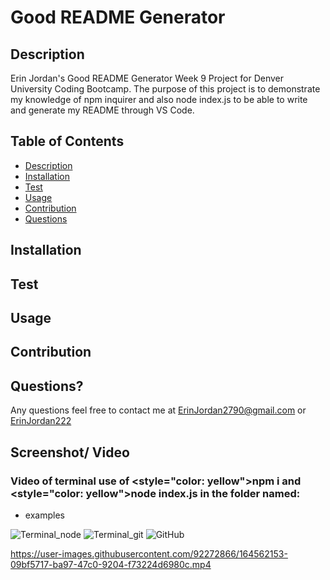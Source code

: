 # Good README Generator

## Description
Erin Jordan's Good README Generator Week 9 Project for Denver University Coding Bootcamp. 
The purpose of this project is to demonstrate my knowledge of npm inquirer and also node index.js to be able to write and generate my README through VS Code.

## Table of Contents
* [Description](#description)
* [Installation](#installation)
* [Test](#test)
* [Usage](#usage)
* [Contribution](#contribution)
* [Questions](#questions)

## Installation

## Test

## Usage

## Contribution

## Questions?
Any questions feel free to contact me at <a href="https://erinjordan2790@gmail.com">ErinJordan2790@gmail.com</a> or
<a href="https://github.com/ErinJordan222">ErinJordan222</a>

## Screenshot/ Video

### Video of terminal use of <style="color: yellow">npm i </style> and <style="color: yellow">node </style> index.js in the folder named: 
* examples

![Terminal_node](https://user-images.githubusercontent.com/92272866/164561966-50818de8-f2ae-4144-855b-95f97c25a7e2.png)
![Terminal_git](https://user-images.githubusercontent.com/92272866/164561986-3005bb26-7ede-4fbe-84a1-d0734cab0a00.png)
![GitHub](https://user-images.githubusercontent.com/92272866/164562000-888371ae-cee3-4d5d-bae6-edc1acdb453e.png)

https://user-images.githubusercontent.com/92272866/164562153-09bf5717-ba97-47c0-9204-f73224d6980c.mp4


